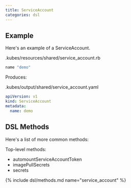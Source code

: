 ```yaml
---
title: ServiceAccount
categories: dsl
---
```


## Example

Here's an example of a ServiceAccount.

.kubes/resources/shared/service_account.rb

```ruby
name "demo"
```

Produces:

.kubes/output/shared/service_account.yaml

```yaml
apiVersion: v1
kind: ServiceAccount
metadata:
  name: demo
```

## DSL Methods

Here's a list of more common methods:

Top-level methods:

* automountServiceAccountToken
* imagePullSecrets
* secrets

{% include dsl/methods.md name="service_account" %}
